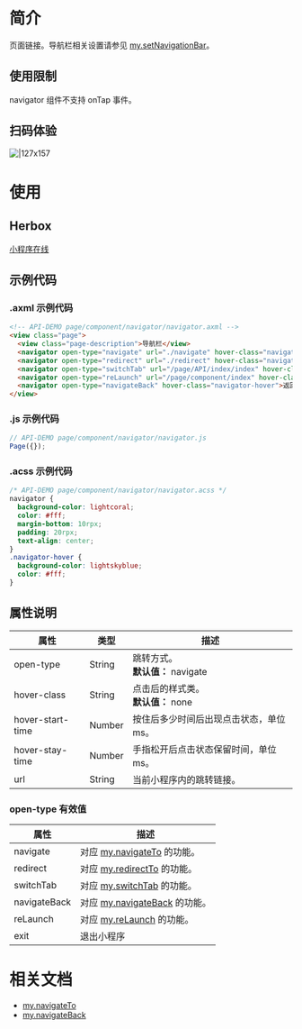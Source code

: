 
# 简介
页面链接。导航栏相关设置请参见 [my.setNavigationBar](https://opendocs.alipay.com/mini/api/xwq8e6)。

## 使用限制
navigator 组件不支持 onTap 事件。

## 扫码体验
![|127x157](https://gw.alipayobjects.com/zos/skylark/f5c228d3-46e1-42d2-bc00-bfb4f48b726c/2018/jpeg/b69413a4-6c07-40df-bf34-be32a4987946.jpeg#align=left&display=inline&height=1906&margin=%5Bobject%20Object%5D&originHeight=1906&originWidth=1540&status=done&style=none&width=127)

# 使用

## Herbox
[小程序在线](https://herbox-embed.alipay.com/s/doc-navigator?theme=light&previewZoom=75&chInfo=openhome-doc) 

## 示例代码

### .axml 示例代码
```html
<!-- API-DEMO page/component/navigator/navigator.axml -->
<view class="page">
  <view class="page-description">导航栏</view>
  <navigator open-type="navigate" url="./navigate" hover-class="navigator-hover">跳转到新页面</navigator>
  <navigator open-type="redirect" url="./redirect" hover-class="navigator-hover">在当前页打开</navigator>
  <navigator open-type="switchTab" url="/page/API/index/index" hover-class="navigator-hover">跳转到另外一个 Tab - API</navigator>
  <navigator open-type="reLaunch" url="/page/component/index" hover-class="navigator-hover">重新打开</navigator>
  <navigator open-type="navigateBack" hover-class="navigator-hover">返回上一页面</navigator>
</view>
```

### .js 示例代码
```javascript
// API-DEMO page/component/navigator/navigator.js
Page({});
```

### .acss 示例代码
```css
/* API-DEMO page/component/navigator/navigator.acss */
navigator {
  background-color: lightcoral;
  color: #fff;
  margin-bottom: 10rpx;
  padding: 20rpx;
  text-align: center;
}
.navigator-hover {
  background-color: lightskyblue;
  color: #fff;
}
```

## 属性说明
| **属性** | **类型** | **描述** |
| --- | --- | --- |
| open-type | String | 跳转方式。<br />**默认值：** navigate |
| hover-class | String | 点击后的样式类。<br />**默认值：** none |
| hover-start-time | Number | 按住后多少时间后出现点击状态，单位 ms。 |
| hover-stay-time | Number | 手指松开后点击状态保留时间，单位 ms。 |
| url | String | 当前小程序内的跳转链接。 |


###  open-type 有效值
| **属性** | **描述** |
| --- | --- |
| navigate | 对应 [my.navigateTo](/mini/api/zwi8gx) 的功能。 |
| redirect | 对应 [my.redirectTo](/mini/api/fh18ky) 的功能。 |
| switchTab | 对应 [my.switchTab](/mini/api/ui-tabbar) 的功能。 |
| navigateBack | 对应 [my.navigateBack](/mini/api/kc5zbx) 的功能。 |
| reLaunch | 对应 [my.reLaunch](/mini/api/hmn54z) 的功能。 |
| exit | 退出小程序 |



# 相关文档

- [my.navigateTo](https://opendocs.alipay.com/mini/api/zwi8gx)
- [my.navigateBack](https://opendocs.alipay.com/mini/api/kc5zbx)
